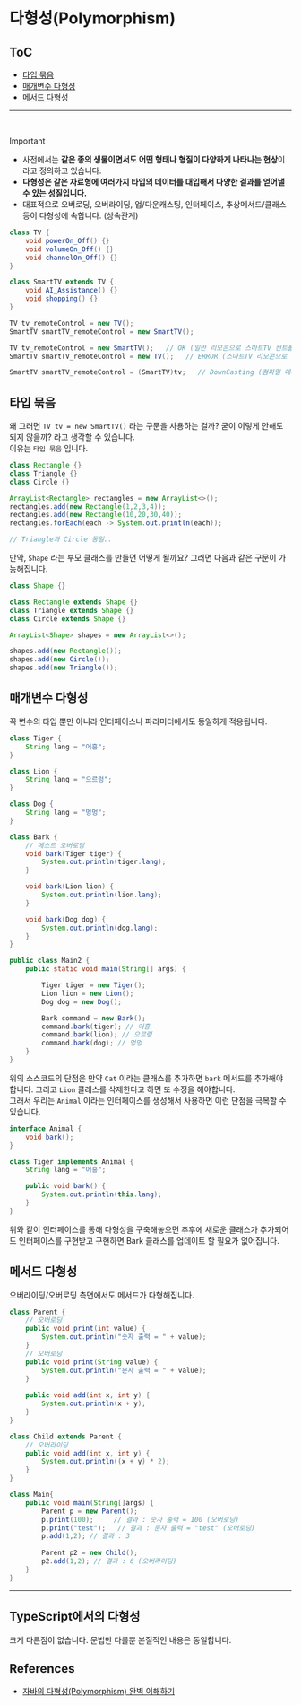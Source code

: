 # 다형성(Polymorphism)

## ToC

  - [타입 묶음](#타입-묶음)
  - [매개변수 다형성](#매개변수-다형성)
  - [메서드 다형성](#메서드-다형성)

---

<br/>

> [!IMPORTANT]
>
> - 사전에서는 **같은 종의 생물이면서도 어떤 형태나 형질이 다양하게 나타나는 현상**이라고 정의하고 있습니다.
> - **다형성은 같은 자료형에 여러가지 타입의 데이터를 대입해서 다양한 결과를 얻어낼 수 있는 성질입니다.**
> - 대표적으로 오버로딩, 오버라이딩, 업/다운캐스팅, 인터페이스, 추상메서드/클래스 등이 다형성에 속합니다. (상속관계)

```java
class TV {
    void powerOn_Off() {}
    void volumeOn_Off() {}
    void channelOn_Off() {}
}

class SmartTV extends TV {
    void AI_Assistance() {}
    void shopping() {}
}

TV tv_remoteControl = new TV();
SmartTV smartTV_remoteControl = new SmartTV();

TV tv_remoteControl = new SmartTV();   // OK (일반 리모콘으로 스마트TV 컨트롤 - 스마트적인 기능은 조작을 하지 못하고 기본기능만!)
SmartTV smartTV_remoteControl = new TV();   // ERROR (스마트TV 리모콘으로 일반TV 컨트롤 - 스마트기능 쓰려고 하면 에러?)

SmartTV smartTV_remoteControl = (SmartTV)tv;   // DownCasting (컴파일 에러는 발생하지 않음. 하지만 동작하지는 않음)
```

## 타입 묶음

왜 그러면 `TV tv = new SmartTV()` 라는 구문을 사용하는 걸까? 굳이 이렇게 안해도 되지 않을까? 라고 생각할 수 있습니다.<br/>
이유는 `타입 묶음` 입니다.

```java
class Rectangle {}
class Triangle {}
class Circle {}

ArrayList<Rectangle> rectangles = new ArrayList<>();
rectangles.add(new Rectangle(1,2,3,4));
rectangles.add(new Rectangle(10,20,30,40));
rectangles.forEach(each -> System.out.println(each));

// Triangle과 Circle 동일..
```

만약, `Shape` 라는 부모 클래스를 만들면 어떻게 될까요? 그러면 다음과 같은 구문이 가능해집니다.

```java
class Shape {}

class Rectangle extends Shape {}
class Triangle extends Shape {}
class Circle extends Shape {}

ArrayList<Shape> shapes = new ArrayList<>();

shapes.add(new Rectangle());
shapes.add(new Circle());
shapes.add(new Triangle());
```

## 매개변수 다형성

꼭 변수의 타입 뿐만 아니라 인터페이스나 파라미터에서도 동일하게 적용됩니다.

```java
class Tiger {
    String lang = "어흥";
}

class Lion {
    String lang = "으르렁";
}

class Dog {
    String lang = "멍멍";
}

class Bark {
	// 메소드 오버로딩
    void bark(Tiger tiger) {
        System.out.println(tiger.lang);
    }

    void bark(Lion lion) {
        System.out.println(lion.lang);
    }

    void bark(Dog dog) {
        System.out.println(dog.lang);
    }
}

public class Main2 {
    public static void main(String[] args) {

        Tiger tiger = new Tiger();
        Lion lion = new Lion();
        Dog dog = new Dog();

        Bark command = new Bark();
        command.bark(tiger); // 어흥
        command.bark(lion); // 으르렁
        command.bark(dog); // 멍멍
    }
}
```

위의 소스코드의 단점은 만약 `Cat` 이라는 클래스를 추가하면 `bark` 메서드를 추가해야 합니다. 그리고 `Lion` 클래스를 삭제한다고 하면 또 수정을 해야합니다.<br/>
그래서 우리는 `Animal` 이라는 인터페이스를 생성해서 사용하면 이런 단점을 극복할 수 있습니다.

```java
interface Animal {
    void bark();
}

class Tiger implements Animal {
    String lang = "어흥";

    public void bark() {
        System.out.println(this.lang);
    }
}
```

위와 같이 인터페이스를 통해 다형성을 구축해놓으면 추후에 새로운 클래스가 추가되어도 인터페이스를 구현받고 구현하면 Bark 클래스를 업데이트 할 필요가 없어집니다.

## 메서드 다형성

오버라이딩/오버로딩 측면에서도 메서드가 다형해집니다.

```java
class Parent {
	// 오버로딩
	public void print(int value) {
		System.out.println("숫자 출력 = " + value);
	}
   	// 오버로딩
	public void print(String value) {
		System.out.println("문자 출력 = " + value);
	}
    
    public void add(int x, int y) {
		System.out.println(x + y);
	}
}

class Child extends Parent {
	// 오버라이딩
	public void add(int x, int y) {
		System.out.println((x + y) * 2);
	}
}

class Main{
	public void main(String[]args) {
		Parent p = new Parent();
        p.print(100);     // 결과 : 숫자 출력 = 100 (오버로딩)
		p.print("test");   // 결과 : 문자 출력 = "test" (오버로딩)
        p.add(1,2); // 결과 : 3
        
        Parent p2 = new Child();
        p2.add(1,2); // 결과 : 6 (오버라이딩)
	}
}
```

---

## TypeScript에서의 다형성

크게 다른점이 없습니다. 문법만 다를뿐 본질적인 내용은 동일합니다.

## References

- [자바의 다형성(Polymorphism) 완벽 이해하기](https://inpa.tistory.com/entry/OOP-JAVA의-다형성Polymorphism-완벽-이해)